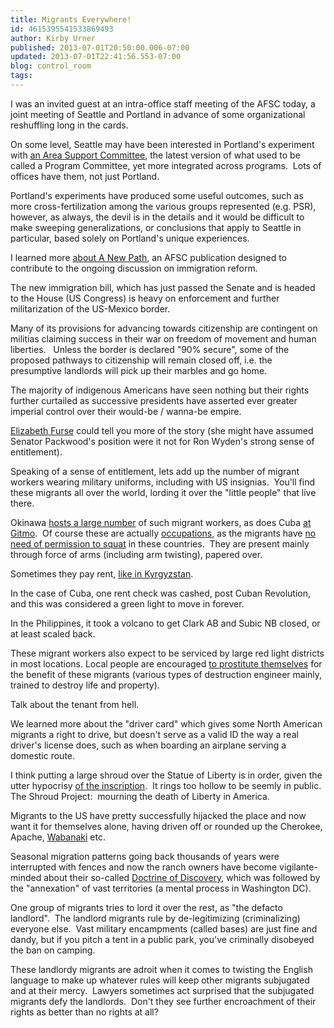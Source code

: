 ```yaml
---
title: Migrants Everywhere!
id: 4615395541533869493
author: Kirby Urner
published: 2013-07-01T20:50:00.006-07:00
updated: 2013-07-01T22:41:56.553-07:00
blog: control_room
tags: 
---
```


I was an invited guest at an intra-office staff meeting of the AFSC today, a joint meeting of Seattle and Portland in advance of some organizational reshuffling long in the cards.

On some level, Seattle may have been interested in Portland's experiment with [an Area Support Committee](http://worldgame.blogspot.com/2012/05/afsc-program-committee-meeting.html), the latest version of what used to be called a Program Committee, yet more integrated across programs.  Lots of offices have them, not just Portland.

Portland's experiments have produced some useful outcomes, such as more cross-fertilization among the various groups represented (e.g. PSR), however, as always, the devil is in the details and it would be difficult to make sweeping generalizations, or conclusions that apply to Seattle in particular, based solely on Portland's unique experiences.

I learned more [about A New Path](https://afsc.org/resource/new-path), an AFSC publication designed to contribute to the ongoing discussion on immigration reform.

The new immigration bill, which has just passed the Senate and is headed to the House (US Congress) is heavy on enforcement and further militarization of the US-Mexico border.

Many of its provisions for advancing towards citizenship are contingent on militias claiming success in their war on freedom of movement and human liberties.   Unless the border is declared "90% secure", some of the proposed pathways to citizenship will remain closed off, i.e. the presumptive landlords will pick up their marbles and go home.

The majority of indigenous Americans have seen nothing but their rights further curtailed as successive presidents have asserted ever greater imperial control over their would-be / wanna-be empire.

[Elizabeth Furse](http://controlroom.blogspot.com/2013/03/wanderers-201336.html) could tell you more of the story (she might have assumed Senator Packwood's position were it not for Ron Wyden's strong sense of entitlement).

Speaking of a sense of entitlement, lets add up the number of migrant workers wearing military uniforms, including with US insignias.  You'll find these migrants all over the world, lording it over the "little people" that live there.

Okinawa [hosts a large number](http://www.stripes.com/news/ready-or-not-okinawa-aims-to-wean-itself-off-of-military-dollars-1.152708) of such migrant workers, as does Cuba [at Gitmo](http://www.npr.org/templates/story/story.php?storyId=4715995).  Of course these are actually [occupations](http://www.nytimes.com/2012/02/21/world/asia/in-okinawa-some-still-toast-era-of-us-control.html?_r=0), as the migrants have [no need of permission to squat](http://www.nytimes.com/2012/01/11/opinion/give-guantanamo-back-to-cuba.html) in these countries.  They are present mainly through force of arms (including arm twisting), papered over. 

Sometimes they pay rent, [like in Kyrgyzstan](http://mybizmo.blogspot.com/2009/02/news-and-views.html). 

In the case of Cuba, one rent check was cashed, post Cuban Revolution, and this was considered a green light to move in forever.

In the Philippines, it took a volcano to get Clark AB and Subic NB closed, or at least scaled back.

These migrant workers also expect to be serviced by large red light districts in most locations. Local people are encouraged [to prostitute themselves](http://www.ebaumsworld.com/blogs/view/81246843/) for the benefit of these migrants (various types of destruction engineer mainly, trained to destroy life and property).

Talk about the tenant from hell.

We learned more about the "driver card" which gives some North American migrants a right to drive, but doesn't serve as a valid ID the way a real driver's license does, such as when boarding an airplane serving a domestic route.

I think putting a large shroud over the Statue of Liberty is in order, given the utter hypocrisy [of the inscription](http://www.scrapbook.com/poems/doc/3061/4.html).  It rings too hollow to be seemly in public.  The Shroud Project:  mourning the death of Liberty in America.

Migrants to the US have pretty successfully hijacked the place and now want it for themselves alone, having driven off or rounded up the Cherokee, Apache, [Wabanaki](http://worldgame.blogspot.com/2013/03/from-afsc-corporation-meeting.html) etc. 

Seasonal migration patterns going back thousands of years were interrupted with fences and now the ranch owners have become vigilante-minded about their so-called [Doctrine of Discovery](http://controlroom.blogspot.com/2010/02/notes-from-lunch.html), which was followed by the "annexation" of vast territories (a mental process in Washington DC).

One group of migrants tries to lord it over the rest, as "the defacto landlord".  The landlord migrants rule by de-legitimizing (criminalizing) everyone else.  Vast military encampments (called bases) are just fine and dandy, but if you pitch a tent in a public park, you've criminally disobeyed the ban on camping.

These landlordy migrants are adroit when it comes to twisting the English language to make up whatever rules will keep other migrants subjugated and at their mercy.  Lawyers sometimes act surprised that the subjugated migrants defy the landlords.  Don't they see further encroachment of their rights as better than no rights at all?